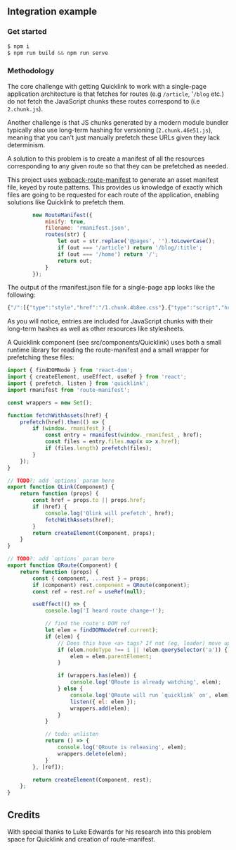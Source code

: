 ## Integration example

### Get started

```js
$ npm i
$ npm run build && npm run serve
```

### Methodology

The core challenge with getting Quicklink to work with a single-page application
architecture is that fetches for routes (e.g `/article`, '`/blog` etc.) do not 
fetch the JavaScript chunks these routes correspond to (i.e `2.chunk.js`). 

Another challenge is that JS chunks generated by a modern module bundler typically 
also use long-term hashing for versioning (`2.chunk.46e51.js`), meaning that you can't just manually prefetch these URLs given they lack determinism.  

A solution to this problem is to create a manifest of all the resources corresponding
to any given route so that they can be prefetched as needed. 

This project uses [webpack-route-manifest](https://github.com/lukeed/webpack-route-manifest) to generate an asset manifest file, keyed by route patterns.
This provides us knowledge of exactly which files are going to be requested for each route of the application, enabling solutions like Quicklink to prefetch them.

```js
		new RouteManifest({
			minify: true,
			filename: 'rmanifest.json',
			routes(str) {
				let out = str.replace('@pages', '').toLowerCase();
				if (out === '/article') return '/blog/:title';
				if (out === '/home') return '/';
				return out;
			}
        });
```

The output of the rmanifest.json file for a single-page app looks like the following:

```js
{"/":[{"type":"style","href":"/1.chunk.4b8ee.css"},{"type":"script","href":"/1.chunk.e9ba3.js"},{"type":"image","href":"/b9b6e9e1395d2474ac56b843a0623f56.svg"}],"/blog":[{"type":"style","href":"/2.chunk.dd487.css"},{"type":"script","href":"/2.chunk.46e51.js"}],"/about":[{"type":"style","href":"/3.chunk.49e2d.css"},{"type":"script","href":"/3.chunk.f59b8.js"}],"/blog/:title":[{"type":"style","href":"/4.chunk.b5922.css"},{"type":"script","href":"/4.chunk.b144d.js"}],"*":[{"type":"style","href":"/bundle.2fc6c.css"},{"type":"script","href":"/bundle.15ef05a9.js"},
```

As you will notice, entries are included for JavaScript chunks with their long-term hashes as well as other resources like stylesheets.

A Quicklink component (see src/components/Quicklink) uses both a small runtime library for reading the route-manifest
and a small wrapper for prefetching these files:

```js
import { findDOMNode } from 'react-dom';
import { createElement, useEffect, useRef } from 'react';
import { prefetch, listen } from 'quicklink';
import rmanifest from 'route-manifest';

const wrappers = new Set();

function fetchWithAssets(href) {
	prefetch(href).then(() => {
		if (window._rmanifest_) {
			const entry = rmanifest(window._rmanifest_, href);
			const files = entry.files.map(x => x.href);
			if (files.length) prefetch(files);
		}
	});
}

// TODO?: add `options` param here
export function QLink(Component) {
	return function (props) {
		const href = props.to || props.href;
		if (href) {
			console.log('Qlink will prefetch', href);
			fetchWithAssets(href);
		}
		return createElement(Component, props);
	}
}

// TODO?: add `options` param here
export function QRoute(Component) {
	return function (props) {
		const { component, ...rest } = props;
		if (component) rest.component = QRoute(component);
		const ref = rest.ref = useRef(null);

		useEffect(() => {
			console.log('I heard route change~!');

			// find the route's DOM ref
			let elem = findDOMNode(ref.current);
			if (elem) {
				// Does this have <a> tags? If not (eg, loader) move up
				if (elem.nodeType !== 1 || !elem.querySelector('a')) {
					elem = elem.parentElement;
				}

				if (wrappers.has(elem)) {
					console.log('QRoute is already watching', elem);
				} else {
					console.log('QRoute will run `quicklink` on', elem);
					listen({ el: elem });
					wrappers.add(elem);
				}
			}

			// todo: unlisten
			return () => {
				console.log('QRoute is releasing', elem);
				wrappers.delete(elem);
			}
		}, [ref]);

		return createElement(Component, rest);
	};
}
```

## Credits

With special thanks to Luke Edwards for his research into this problem space
for Quicklink and creation of route-manifest.